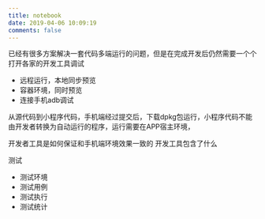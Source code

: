 ```yaml
---
title: notebook
date: 2019-04-06 10:09:19
comments: false
---
```

已经有很多方案解决一套代码多端运行的问题，但是在完成开发后仍然需要一个个打开各家的开发工具调试
- 远程运行，本地同步预览
- 容器环境，同时预览
- 连接手机adb调试

从源代码到小程序代码，手机端经过提交后，下载dpkg包运行，小程序代码不能由开发者转换为自动运行的程序，运行需要在APP宿主环境，


开发者工具是如何保证和手机端环境效果一致的
开发工具包含了什么

测试
- 测试环境
- 测试用例
- 测试执行
- 测试统计